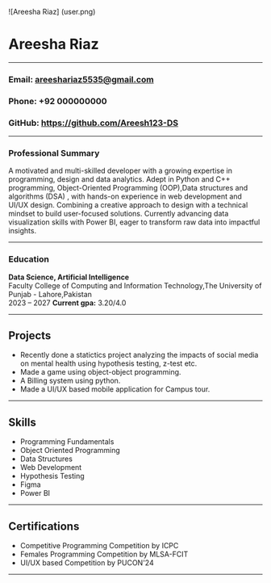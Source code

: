 ![Areesha Riaz]                (user.png)

# Areesha Riaz
---

### **Email:** areeshariaz5535@gmail.com  
### **Phone:** +92 000000000  
### **GitHub:** https://github.com/Areesh123-DS
---

### Professional Summary  
A motivated and multi-skilled developer with a growing expertise in programming, design and data analytics. Adept in Python and C++ programming, Object-Oriented Programming (OOP),Data structures and algorithms (DSA) , with hands-on experience in web development and UI/UX design. Combining a creative approach to design with a technical mindset to build user-focused solutions. Currently advancing data visualization skills with Power BI, eager to transform raw data into impactful insights.

---

### Education  

**Data Science, Artificial Intelligence**  
Faculty College of Computing and Information Technology,The University of Punjab - Lahore,Pakistan  
2023 – 2027
**Current gpa:** 3.20/4.0

---

## Projects
- Recently done a statictics project analyzing the impacts of social media on mental health using hypothesis testing, z-test etc.
- Made a game using object-object programming.
- A Billing system using python.
- Made a UI/UX based mobile application for Campus tour.

---

## Skills  
- Programming Fundamentals
- Object Oriented Programming
- Data Structures
- Web Development
- Hypothesis Testing 
- Figma
- Power BI  

---

## Certifications  

- Competitive Programming Competition by ICPC
- Females Programming Competition by MLSA-FCIT
- UI/UX based Competition by PUCON'24 

---


